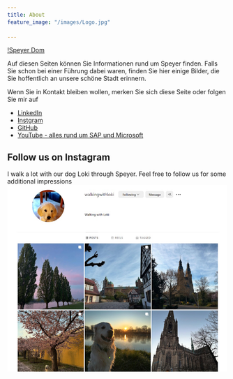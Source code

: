 ```yaml
---
title: About
feature_image: "/images/Logo.jpg"

---
```

[!Speyer Dom](/images/Screenshot-2024-11-04-141820.png)

Auf diesen Seiten können Sie Informationen rund um Speyer finden. Falls Sie schon bei einer Führung dabei waren, finden Sie hier einige Bilder, die Sie hoffentlich an unsere schöne Stadt erinnern. 

Wenn Sie in Kontakt bleiben wollen, merken Sie sich diese Seite oder folgen Sie mir auf 
* [LinkedIn](https://de.linkedin.com/in/holger-bruchelt)
* [Instgram](https://www.instagram.com/walkingwithloki/)
* [GitHub](https://github.com/hobru)
* [YouTube - alles rund um SAP und Microsoft](https://youtube.com/SAPonAzure)

## Follow us on Instagram
I walk a lot with our dog Loki through Speyer. Feel free to follow us for some additional impressions  
[![Walking with Loki](/images/WalkingWithLoki.jpg)](https://www.instagram.com/walkingwithloki/)
